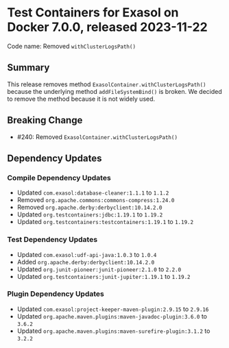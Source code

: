 # Test Containers for Exasol on Docker 7.0.0, released 2023-11-22

Code name: Removed `withClusterLogsPath()`

## Summary

This release removes method `ExasolContainer.withClusterLogsPath()` because the underlying method `addFileSystemBind()` is broken. We decided to remove the method because it is not widely used.

## Breaking Change

* #240: Removed `ExasolContainer.withClusterLogsPath()`

## Dependency Updates

### Compile Dependency Updates

* Updated `com.exasol:database-cleaner:1.1.1` to `1.1.2`
* Removed `org.apache.commons:commons-compress:1.24.0`
* Removed `org.apache.derby:derbyclient:10.14.2.0`
* Updated `org.testcontainers:jdbc:1.19.1` to `1.19.2`
* Updated `org.testcontainers:testcontainers:1.19.1` to `1.19.2`

### Test Dependency Updates

* Updated `com.exasol:udf-api-java:1.0.3` to `1.0.4`
* Added `org.apache.derby:derbyclient:10.14.2.0`
* Updated `org.junit-pioneer:junit-pioneer:2.1.0` to `2.2.0`
* Updated `org.testcontainers:junit-jupiter:1.19.1` to `1.19.2`

### Plugin Dependency Updates

* Updated `com.exasol:project-keeper-maven-plugin:2.9.15` to `2.9.16`
* Updated `org.apache.maven.plugins:maven-javadoc-plugin:3.6.0` to `3.6.2`
* Updated `org.apache.maven.plugins:maven-surefire-plugin:3.1.2` to `3.2.2`
